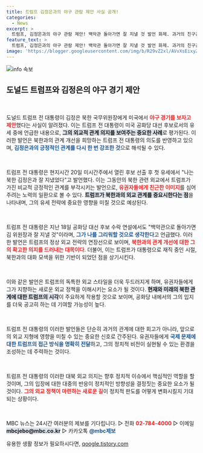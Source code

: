 ```yaml
---
title: 트럼프 김정은과의 야구 관람 제안 사실 공개!
categories:
  - News
excerpt: >
  트럼프, 김정은과의 야구 관람 제안! 백악관 돌아가면 잘 지낼 것 발언 화제. 과거의 친구관계가 대선 판도를 어떻게 뒤바꿀까? 클릭하고 자세히 알아보세요!
feature_text: >
  트럼프, 김정은과의 야구 관람 제안! 백악관 돌아가면 잘 지낼 것 발언 화제. 과거의 친구관계가 대선 판도를 어떻게 뒤바꿀까? 클릭하고 자세히 알아보세요!
image: 'https://blogger.googleusercontent.com/img/b/R29vZ2xl/AVvXsEixyZcFfHzMRdzZMjFBmAUKJYCLCGyLL1o632UiGVXcaFdKo_bkvkuCioo0uUKlGfBVcT3P84aROyZIXSBEx3Aw5nCQ3pTgDom1WDC4m8eifvWiAmWEEVb4x6G_l8C0QH225ldMjyaFvpxGEBGNO37VmDTDMHGhJPq73UglMfDca1-0aw/s1600/blogspot.png'
---
```


<p><img src="https://blogger.googleusercontent.com/img/b/R29vZ2xl/AVvXsEixyZcFfHzMRdzZMjFBmAUKJYCLCGyLL1o632UiGVXcaFdKo_bkvkuCioo0uUKlGfBVcT3P84aROyZIXSBEx3Aw5nCQ3pTgDom1WDC4m8eifvWiAmWEEVb4x6G_l8C0QH225ldMjyaFvpxGEBGNO37VmDTDMHGhJPq73UglMfDca1-0aw/s1600/blogspot.png" alt="info 속보" /></p>

<h2 data-ke-size="size26">도널드 트럼프와 김정은의 야구 경기 제안</h2>

<p data-ke-size="size16">&nbsp;</p>

<p>도널드 트럼프 전 대통령이 김정은 북한 국무위원장에게 미국에서 <b><span style="color: #ee2323;">야구 경기를 보자고 제안</span></b>했다는 사실이 알려졌다. 이는 트럼프 전 대통령이 미국 공화당 대선 후보로서의 유세 중에 언급한 내용으로, <b><span style="background-color: #21538527;">그의 외교적 관계 의지를 보여주는 중요한 사례</span></b>로 평가된다. 이러한 발언은 북한과의 관계 개선을 희망하는 트럼프 전 대통령의 의도를 반영하고 있으며, <b><span style="color: #1a5490;">김정은과의 긍정적인 관계를 다시 한 번 강조한 것</span></b>으로 해석될 수 있다.</p>

<p data-ke-size="size16">&nbsp;</p>

<p>트럼프 전 대통령은 현지시간 20일 미시간주에서 열린 후보 선출 후 첫 유세에서 "나는 북한 김정은과 잘 지냈었다"고 발언했다. 이는 그동안의 북한 관련 외교에서 트럼프가 가진 비교적 긍정적인 관계를 부각시키는 발언으로, <b><span style="color: #ee2323;">유권자들에게 친근한 이미지</span></b>를 심어주려는 노력의 일환으로 볼 수 있다. <b><span style="background-color: #21538527;">트럼프가 북한과의 외교 관계를 중요시한다는 점</span></b>을 나타내며, 그의 유세 전략에 중요한 영향을 미칠 것으로 예상된다.</p>

<p data-ke-size="size16">&nbsp;</p>

<p>트럼프 전 대통령은 지난 18일 공화당 대선 후보 수락 연설에서도 "백악관으로 돌아가면 김 위원장과 잘 지낼 것"이라며, <b><span style="color: #1a5490;">그가 나를 그리워할 것으로 생각한다</span></b>고 언급했다. 이러한 발언은 트럼프의 정상 외교 전략의 연장선으로 보이며, <b><span style="color: #ee2323;">북한과의 관계 개선에 대한 그의 확고한 의지를 드러내는 대목이다</span></b>. 더불어, 이는 트럼프가 대통령으로 재직 중인 시절, 북한과의 대화 모색을 위한 기반이 되었던 점을 상기시킨다.</p>

<p data-ke-size="size16">&nbsp;</p>

<p>이와 같은 발언은 트럼프의 독특한 외교 스타일을 더욱 두드러지게 하며, 유권자들에게 그가 지향하는 새로운 외교 정책을 이해시키는 요소가 될 것이다. <b><span style="background-color: #21538527;">현재와 미래의 북한 관계에 대한 트럼프의 시각</span></b>이 주요하게 작용할 것으로 보이며, 공화당 내에서의 그의 입지를 더욱 공고히 하는 데 기여할 가능성이 높다. </p>

<p data-ke-size="size16">&nbsp;</p>

<p>트럼프 전 대통령의 이러한 발언들은 단순히 과거의 관계에 대한 회고가 아니라, 앞으로의 외교 지형에 영향을 미칠 수 있는 중요한 신호로 간주된다. 유권자들에게 <b><span style="color: #1a5490;">국제 문제에 대한 트럼프의 접근 방식을 명확히 전달</span></b>하고, 그의 정치적 비전이 실현될 수 있는 환경을 조성하는 데 주력하는 것이다. </p>

<p data-ke-size="size16">&nbsp;</p>

<p>트럼프 전 대통령의 이러한 대북 외교 의지는 향후 정치적 이슈에서 핵심적인 역할을 할 것이며, 그의 입장에 대한 대중의 반응이 정치적인 방향성을 결정짓는 중요한 요소가 될 것이다. <b><span style="color: #ee2323;">그의 외교 정책이 마련하는 새로운 길</span></b>이 정치적 판도를 어떻게 변화시킬지 기대되는 상황이다. </p>

<p data-ke-size="size16">&nbsp;</p>

<p>MBC 뉴스는 24시간 여러분의 제보를 기다립니다. ▷ 전화 <b><span style="color: #ee2323;">02-784-4000</span></b> ▷ 이메일 <b><span style="background-color: #21538527;">mbcjebo@mbc.co.kr</span></b> ▷ 카카오톡 <b><span style="color: #1a5490;">@mbc제보</span></b></p>
유용한 생활 정보가 필요하시다면, <a href="https://qoogle.tistory.com" rel="dofollow">qoogle.tistory.com</a>


